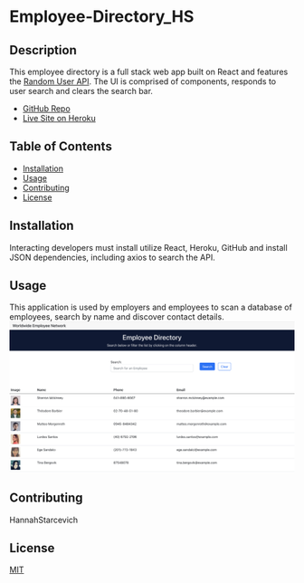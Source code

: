 # Employee-Directory_HS
  
## Description
This employee directory is a full stack web app built on React and features the [Random User API](https://randomuser.me/). The UI is comprised of components, responds to user search and clears the search bar.
* [GitHub Repo](https://github.com/HannahStarcevich/PWA-Budget-Tracker_HS)
* [Live Site on Heroku](https://employee-directory-hs.herokuapp.com/)

## Table of Contents
* [Installation](#installation)
* [Usage](#usage)
* [Contributing](#contributing)
* [License](#license)
        
## Installation
Interacting developers must install utilize React, Heroku, GitHub and install JSON dependencies, including axios to search the API.

## Usage
This application is used by employers and employees to scan a database of employees, search by name and discover contact details. 
![Employee-Directory-Site](Employee-Directory.png)
        
## Contributing
HannahStarcevich

## License
[MIT](#https://choosealicense.com/licenses/mit/)
